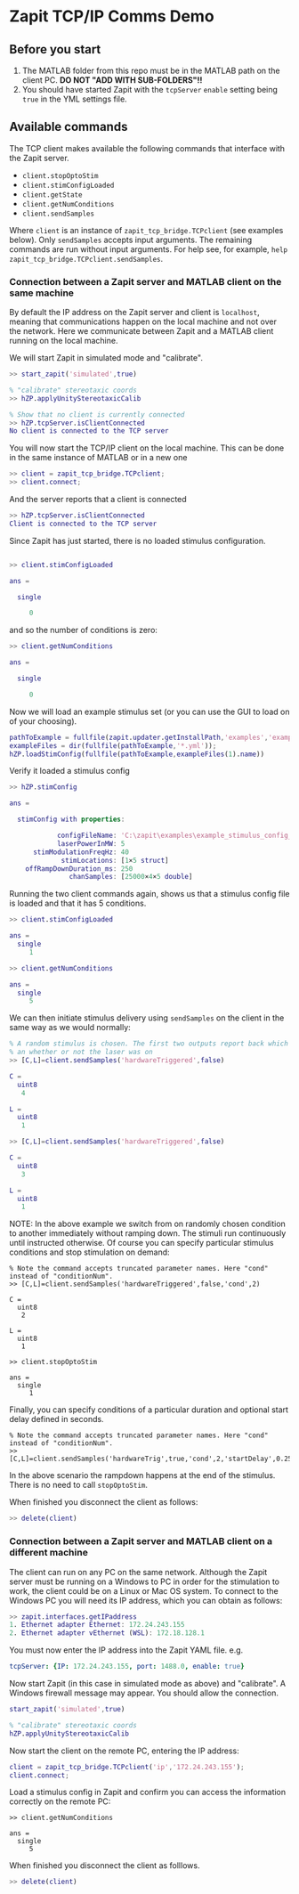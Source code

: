 # Zapit TCP/IP Comms Demo 

## Before you start
1. The MATLAB folder from this repo must be in the MATLAB path on the client PC. **DO NOT "ADD WITH SUB-FOLDERS"!!**
2. You should have started Zapit with the `tcpServer` `enable` setting being `true` in the YML settings file.

## Available commands 
The TCP client makes available the following commands that interface with the Zapit server. 

* `client.stopOptoStim`
* `client.stimConfigLoaded`
* `client.getState`
* `client.getNumConditions`
* `client.sendSamples`

Where `client` is an instance of `zapit_tcp_bridge.TCPclient` (see examples below).
Only `sendSamples` accepts input arguments. 
The remaining commands are run without input arguments.
For help see, for example, `help zapit_tcp_bridge.TCPclient.sendSamples`.


### Connection between a Zapit server and MATLAB client on the same machine
By default the IP address on the Zapit server and client is `localhost`, meaning that communications happen on the local machine and not over the network. 
Here we communicate between Zapit and a MATLAB client running on the local machine. 

We will start Zapit in simulated mode and "calibrate".

```matlab
>> start_zapit('simulated',true)

% "calibrate" stereotaxic coords
>> hZP.applyUnityStereotaxicCalib

% Show that no client is currently connected
>> hZP.tcpServer.isClientConnected
No client is connected to the TCP server
```


You will now start the TCP/IP client on the local machine. 
This can be done in the same instance of MATLAB or in a new one

```matlab
>> client = zapit_tcp_bridge.TCPclient;
>> client.connect;
```

And the server reports that a client is connected
```matlab
>> hZP.tcpServer.isClientConnected
Client is connected to the TCP server
```

Since Zapit has just started, there is no loaded stimulus configuration. 

```matlab

>> client.stimConfigLoaded

ans =

  single

     0
```

and so the number of conditions is zero:
```matlab
>> client.getNumConditions

ans =

  single

     0
```


Now we will load an example stimulus set (or you can use the GUI to load on of your choosing).
```matlab
pathToExample = fullfile(zapit.updater.getInstallPath,'examples','example_stimulus_config_files');
exampleFiles = dir(fullfile(pathToExample,'*.yml'));
hZP.loadStimConfig(fullfile(pathToExample,exampleFiles(1).name))
```

Verify it loaded a stimulus config
```matlab
>> hZP.stimConfig

ans = 

  stimConfig with properties:

            configFileName: 'C:\zapit\examples\example_stimulus_config_files\uniAndBilateral_5_conditions.yml'
            laserPowerInMW: 5
      stimModulationFreqHz: 40
             stimLocations: [1×5 struct]
    offRampDownDuration_ms: 250
               chanSamples: [25000×4×5 double]
```

Running the two client commands again, shows us that a stimulus config file is loaded and that it has 5 conditions.

```matlab
>> client.stimConfigLoaded

ans =
  single
     1

>> client.getNumConditions

ans =
  single
     5
```


We can then initiate stimulus delivery using `sendSamples` on the client in the same way
as we would normally:
```matlab
% A random stimulus is chosen. The first two outputs report back which stimulus was presented
% an whether or not the laser was on
>> [C,L]=client.sendSamples('hardwareTriggered',false)

C =
  uint8
   4

L =
  uint8
   1

>> [C,L]=client.sendSamples('hardwareTriggered',false)

C =
  uint8
   3

L =
  uint8
   1

```

NOTE: In the above example we switch from on randomly chosen condition to another immediately without ramping down.
The stimuli run continuously until instructed otherwise. 
Of course you can specify particular stimulus conditions and stop stimulation on demand:
```
% Note the command accepts truncated parameter names. Here "cond" instead of "conditionNum".
>> [C,L]=client.sendSamples('hardwareTriggered',false,'cond',2)

C =
  uint8
   2

L =
  uint8
   1

>> client.stopOptoStim

ans =
  single
     1
```

Finally, you can specify conditions of a particular duration and optional start delay defined in seconds. 
```
% Note the command accepts truncated parameter names. Here "cond" instead of "conditionNum".
>> [C,L]=client.sendSamples('hardwareTrig',true,'cond',2,'startDelay',0.25,'stimDuration',1);
```

In the above scenario the rampdown happens at the end of the stimulus. 
There is no need to call `stopOptoStim`.


When finished you disconnect the client as follows:
```matlab
>> delete(client)
```


### Connection between a Zapit server and MATLAB client on a different machine
The client can run on any PC on the same network. 
Although the Zapit server must be running on a Windows to PC in order for the stimulation to work, the client could be on a Linux or Mac OS system. 
To connect to the Windows PC you will need its IP address, which you can obtain as follows:

```matlab
>> zapit.interfaces.getIPaddress
1. Ethernet adapter Ethernet: 172.24.243.155
2. Ethernet adapter vEthernet (WSL): 172.18.128.1
```

You must now enter the IP address into the Zapit YAML file. e.g.

```yaml
tcpServer: {IP: 172.24.243.155, port: 1488.0, enable: true}
```

Now start Zapit (in this case in simulated mode as above) and "calibrate".
A Windows firewall message may appear. 
You should allow the connection.

```matlab
start_zapit('simulated',true)

% "calibrate" stereotaxic coords
hZP.applyUnityStereotaxicCalib
```

Now start the client on the remote PC, entering the IP address:

```matlab
client = zapit_tcp_bridge.TCPclient('ip','172.24.243.155');
client.connect;
```

Load a stimulus config in Zapit and confirm you can access the information correctly on the remote PC:
```
>> client.getNumConditions

ans =
  single
     5
```


When finished you disconnect the client as folllows.
```matlab
>> delete(client)
```

